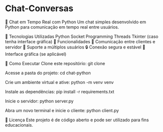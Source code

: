 # Chat-Conversas

💬 Chat em Tempo Real com Python
Um chat simples desenvolvido em Python para comunicação em tempo real entre usuários.

📌 Tecnologias Utilizadas
Python
Socket Programming
Threads
Tkinter (caso tenha interface gráfica)
🚀 Funcionalidades
📡 Comunicação entre clientes e servidor
👥 Suporte a múltiplos usuários
🔒 Conexão segura e estável
🎨 Interface gráfica (se aplicável)

📂 Como Executar
Clone este repositório:
git clone 

Acesse a pasta do projeto:
cd chat-python

Crie um ambiente virtual e ative:
python -m venv venv

Instale as dependências:
pip install -r requirements.txt

Inicie o servidor:
python server.py

Abra um novo terminal e inicie o cliente:
python client.py

📜 Licença
Este projeto é de código aberto e pode ser utilizado para fins educacionais.
